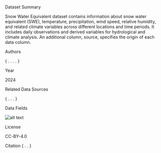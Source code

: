 
Dataset Summary

Snow Water Equivalent dataset contains information about snow water equivalent (SWE), temperature, precipitation, wind speed, relative humidity, and related climate variables across different locations and time periods. It includes daily observations and derived variables for hydrological and climate analysis. An additional column, source, specifies the origin of each data column.


Authors

{
    .
    .
    .
    .
}


Year

2024


Related Data Sources

{
    .
    .
    .
}


Data Fields


![alt text](image.png)



License

CC-BY-4.0


Citation
{
    .
    .
}